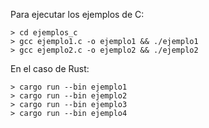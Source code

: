 Para ejecutar los ejemplos de C:

````
> cd ejemplos_c
> gcc ejemplo1.c -o ejemplo1 && ./ejemplo1
> gcc ejemplo2.c -o ejemplo2 && ./ejemplo2

````

En el caso de Rust:
````
> cargo run --bin ejemplo1
> cargo run --bin ejemplo2
> cargo run --bin ejemplo3
> cargo run --bin ejemplo4
````
